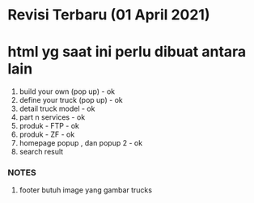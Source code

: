 # Revisi Terbaru (01 April 2021)

# html yg saat ini perlu dibuat antara lain

1. build your own (pop up) - ok
2. define your truck (pop up) - ok
3. detail truck model - ok
4. part n services - ok
5. produk - FTP - ok
6. produk - ZF - ok
7. homepage popup , dan popup 2 - ok
8. search result

### NOTES

1. footer butuh image yang gambar trucks
